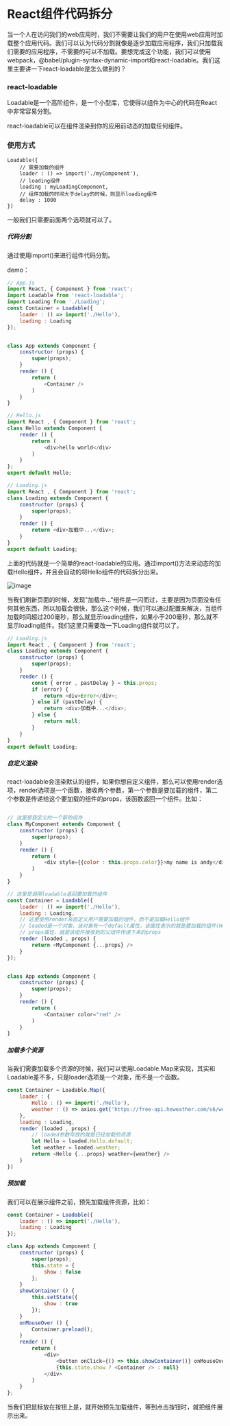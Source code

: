 # React组件代码拆分
当一个人在访问我们的web应用时，我们不需要让我们的用户在使用web应用时加载整个应用代码。我们可以认为代码分割就像是逐步加载应用程序，我们只加载我们需要的应用程序，不需要的可以不加载。要想完成这个功能，我们可以使用webpack，@babel/plugin-syntax-dynamic-import和react-loadable。我们这里主要讲一下react-loadable是怎么做到的？

### react-loadable
Loadable是一个高阶组件，是一个小型库，它使得以组件为中心的代码在React中非常容易分割。

react-loadable可以在组件渲染到你的应用前动态的加载任何组件。

### 使用方式

```
Loadable({
    // 需要加载的组件
    loader : () => import('./myComponent'),   
    // loading组件
    loading : myLoadingComponent,  
    // 组件加载的时间大于delay的时候，则显示loading组件
    delay : 1000      
})
```
一般我们只需要前面两个选项就可以了。

##### 代码分割
通过使用import()来进行组件代码分割。

demo：

```javascript
// App.js
import React, { Component } from 'react';
import Loadable from 'react-loadable';
import Loading from './Loading';
const Container = Loadable({
    loader : () => import('./Hello'),
    loading : Loading
});


class App extends Component {
    constructor (props) {
        super(props);
    }
    render () {
        return (
            <Container />
        )
    }
}
```

```javascript
// Hello.js
import React , { Component } from 'react';
class Hello extends Component {
    render () {
        return (
            <div>hello world</div>
        )
    }
};
export default Hello;
```

```javascript
// Loading.js
import React , { Component } from 'react';
class Loading extends Component {
    constructor (props) {
        super(props);
    }
    render () {
        return <div>加载中...</div>;
    }
}
export default Loading;
```
上面的代码就是一个简单的react-loadable的应用。通过import()方法来动态的加载Hello组件，并且会自动的将Hello组件的代码拆分出来。

![image](https://github.com/andyChenAn/frontEnd/raw/master/images/react-loadable/1.png)

当我们刷新页面的时候，发现"加载中..."组件是一闪而过，主要是因为页面没有任何其他东西，所以加载会很快，那么这个时候，我们可以通过配置来解决，当组件加载时间超过200毫秒，那么就显示loading组件，如果小于200毫秒，那么就不显示loading组件。我们这里只需要改一下Loading组件就可以了。

```javascript
// Loading.js
import React , { Component } from 'react';
class Loading extends Component {
    constructor (props) {
        super(props);
    }
    render () {
        const { error , pastDelay } = this.props;
        if (error) {
            return <div>Error</div>;
        } else if (pastDelay) {
            return <div>加载中...</div>;
        } else {
            return null;
        }
    }
}
export default Loading;
```

##### 自定义渲染
react-loadable会渲染默认的组件，如果你想自定义组件，那么可以使用render选项，render选项是一个函数，接收两个参数，第一个参数是要加载的组件，第二个参数是传递给这个要加载的组件的props，该函数返回一个组件。比如：

```javascript

// 这里是我定义的一个新的组件
class MyComponent extends Component {
    constructor (props) {
        super(props);
    }
    render () {
        return (
            <div style={{color : this.props.color}}>my name is andy</div>
        )
    }
}

// 这里是调用loadable返回要加载的组件
const Container = Loadable({
    loader : () => import('./Hello'),
    loading : Loading,
    // 这里使用render来自定义用户需要加载的组件，而不是加载Hello组件
    // loaded是一个对象，该对象有一个default属性，该属性表示的就是要加载的组件(Hello组件)
    // props属性，就是该组件接收到的父组件传递下来的props
    render (loaded , props) {
        return <MyComponent {...props} />
    }
});


class App extends Component {
    constructor (props) {
        super(props);
    }
    render () {
        return (
            <Container color="red" />
        )
    }
}
```
##### 加载多个资源
当我们需要加载多个资源的时候，我们可以使用Loadable.Map来实现，其实和Loadable差不多，只是loader选项是一个对象，而不是一个函数。

```javascript
const Container = Loadable.Map({
    loader : {
        Hello : () => import('./Hello'),
        weather : () => axios.get('https://free-api.heweather.com/s6/weather/now?location=广州&key=cb0ad81a470b48e2a21028ddb429d237').then(res => res.data.HeWeather6[0])
    },
    loading : Loading,
    render (loaded , props) {
        // loaded参数存放的就是已经加载的资源
        let Hello = loaded.Hello.default;
        let weather = loaded.weather;
        return <Hello {...props} weather={weather} />
    }
})
```
##### 预加载
我们可以在展示组件之前，预先加载组件资源，比如：

```javascript
const Container = Loadable({
    loader : () => import('./Hello'),
    loading : Loading
});

class App extends Component {
    constructor (props) {
        super(props);
        this.state = {
            show : false
        };
    }
    showContainer () {
        this.setState({
            show : true
        });
    }
    onMouseOver () {
        Container.preload();
    }
    render () {
        return (
            <div>
                <button onClick={() => this.showContainer()} onMouseOver={() => this.onMouseOver()}>show Container</button>
                {this.state.show ? <Container /> : null}
            </div>
        )
    }
};

```
当我们把鼠标放在按钮上是，就开始预先加载组件，等到点击按钮时，就把组件展示出来。

